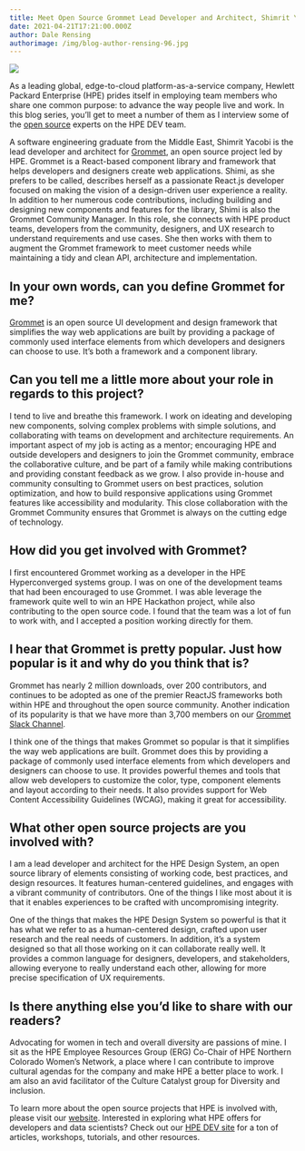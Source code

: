 ```yaml
---
title: Meet Open Source Grommet Lead Developer and Architect, Shimrit Yacobi
date: 2021-04-21T17:21:00.000Z
author: Dale Rensing
authorimage: /img/blog-author-rensing-96.jpg
---
```

![](/img/shimi-yacobi-small.jpg)

As a leading global, edge-to-cloud platform-as-a-service company, Hewlett Packard Enterprise (HPE) prides itself in employing team members who share one common purpose: to advance the way people live and work. In this blog series, you’ll get to meet a number of them as I interview some of the [open source](https://www.hpe.com/us/en/open-source.html) experts on the HPE DEV team.

A software engineering graduate from the Middle East, Shimrit Yacobi is the lead developer and architect for [Grommet](https://v2.grommet.io/), an open source project led by HPE. Grommet is a React-based component library and framework that helps developers and designers create web applications. Shimi, as she prefers to be called, describes herself as a passionate React.js developer focused on making the vision of a design-driven user experience a reality. In addition to her numerous code contributions, including building and designing new components and features for the library, Shimi is also the Grommet Community Manager. In this role, she connects with HPE product teams, developers from the community, designers, and UX research to understand requirements and use cases. She then works with them to augment the Grommet framework to meet customer needs while maintaining a tidy and clean API, architecture and implementation.

## In your own words, can you define Grommet for me?

[Grommet](https://v2.grommet.io/) is an open source UI development and design framework that simplifies the way web applications are built by providing a package of commonly used interface elements from which developers and designers can choose to use. It’s both a framework and a component library. 

## Can you tell me a little more about your role in regards to this project?

I tend to live and breathe this framework. I work on ideating and developing new components, solving complex problems with simple solutions, and collaborating with teams on development and architecture requirements. An important aspect of my job is acting as a mentor; encouraging HPE and outside developers and designers to join the Grommet community, embrace the collaborative culture, and be part of a family while making contributions and providing constant feedback as we grow.
I also provide in-house and community consulting to Grommet users on best practices, solution optimization, and how to build responsive applications using Grommet features like accessibility and modularity. This close collaboration with the Grommet Community ensures that Grommet is always on the cutting edge of technology.

## How did you get involved with Grommet?

I first encountered Grommet working as a developer in the HPE Hyperconverged systems group. I was on one of the development teams that had been encouraged to use Grommet. I was able leverage the framework quite well to win an HPE Hackathon project, while also contributing to the open source code. I found that the team was a lot of fun to work with, and I accepted a position working directly for them.

## I hear that Grommet is pretty popular. Just how popular is it and why do you think that is?

Grommet has nearly 2 million downloads, over 200 contributors, and continues to be adopted as one of the premier ReactJS frameworks both within HPE and throughout the open source community. Another indication of its popularity is that we have more than 3,700 members on our [Grommet Slack Channel](http://slackin.grommet.io/). 

I think one of the things that makes Grommet so popular is that it simplifies the way web applications are built. Grommet does this by providing a package of commonly used interface elements from which developers and designers can choose to use. It provides powerful themes and tools that allow web developers to customize the color, type, component elements and layout according to their needs. It also provides support for Web Content Accessibility Guidelines (WCAG), making it great for accessibility.

## What other open source projects are you involved with?

I am a lead developer and architect for the HPE Design System, an open source library of elements consisting of working code, best practices, and design resources. It features human-centered guidelines, and engages with a vibrant community of contributors. One of the things I like most about it is that it enables experiences to be crafted with uncompromising integrity. 

One of the things that makes the HPE Design System so powerful is that it has what we refer to as a human-centered design, crafted upon user research and the real needs of customers. In addition, it’s a system designed so that all those working on it can collaborate really well. It provides a common language for designers, developers, and stakeholders, allowing everyone to really understand each other, allowing for more precise specification of UX requirements.

## Is there anything else you’d like to share with our readers? 

Advocating for women in tech and overall diversity are passions of mine. I sit as the HPE Employee Resources Group (ERG) Co-Chair of HPE Northern Colorado Women’s Network, a place where I can contribute to improve cultural agendas for the company and make HPE a better place to work. I am also an avid facilitator of the Culture Catalyst group for Diversity and inclusion.



To learn more about the open source projects that HPE is involved with, please visit our [website](https://www.hpe.com/us/en/open-source.html). Interested in exploring what HPE offers for developers and data scientists? Check out our [HPE DEV site](https://developer.hpe.com/) for a ton of articles, workshops, tutorials, and other resources.